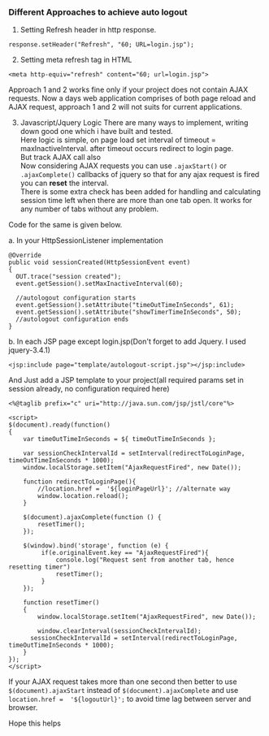 ### Different Approaches to achieve auto logout
1. Setting Refresh header in http response.
```
response.setHeader("Refresh", "60; URL=login.jsp");
```

2. Setting meta refresh tag in HTML
```
<meta http-equiv="refresh" content="60; url=login.jsp">
```

Approach 1 and 2 works fine only if your project does not contain AJAX requests. Now a days web application comprises of both page reload and AJAX request, approach 1 and 2 will not suits for current applications.

3. Javascript/Jquery Logic
There are many ways to implement, writing down good one which i have built and tested.<br>
Here logic is simple, on page load set interval of timeout = maxInactiveInterval. after timeout occurs redirect to login page.<br>
But track AJAX call also<br>
Now considering AJAX requests you can use ```.ajaxStart()``` or ```.ajaxComplete()``` callbacks of jquery so that for any ajax request is fired you can <b>reset</b> the interval.<br>
There is some extra check has been added for handling and calculating session time left when there are more than one tab open. It works for any number of tabs without any problem.

Code for the same is given below.

a. In your HttpSessionListener implementation
```
@Override
public void sessionCreated(HttpSessionEvent event)
{
  OUT.trace("session created");
  event.getSession().setMaxInactiveInterval(60);

  //autologout configuration starts
  event.getSession().setAttribute("timeOutTimeInSeconds", 61);
  event.getSession().setAttribute("showTimerTimeInSeconds", 50);
  //autologout configuration ends
}
```

b. In each JSP page except login.jsp(Don't forget to add Jquery. I used jquery-3.4.1)
```
<jsp:include page="template/autologout-script.jsp"></jsp:include>
```

And Just add a JSP template to your project(all required params set in session already, no configuration required here)
```
<%@taglib prefix="c" uri="http://java.sun.com/jsp/jstl/core"%>

<script>
$(document).ready(function()
{
	var timeOutTimeInSeconds = ${ timeOutTimeInSeconds };
	
	var sessionCheckIntervalId = setInterval(redirectToLoginPage, timeOutTimeInSeconds * 1000);
	window.localStorage.setItem("AjaxRequestFired", new Date());
	
	function redirectToLoginPage(){
		//location.href =  '${loginPageUrl}'; //alternate way
		window.location.reload();
	}
	
	$(document).ajaxComplete(function () {
	    resetTimer();
	});
	
	$(window).bind('storage', function (e) {
	     if(e.originalEvent.key == "AjaxRequestFired"){
	    	 console.log("Request sent from another tab, hence resetting timer")
	    	 resetTimer();
    	 }
	});
	
	function resetTimer()
	{
		window.localStorage.setItem("AjaxRequestFired", new Date());
		
		window.clearInterval(sessionCheckIntervalId);
	  sessionCheckIntervalId = setInterval(redirectToLoginPage, timeOutTimeInSeconds * 1000);
	}
});
</script>
```

If your AJAX request takes more than one second then better to use ```$(document).ajaxStart``` instead of ```$(document).ajaxComplete``` and use ```location.href =  '${logoutUrl}';``` to avoid time lag between server and browser.

Hope this helps
